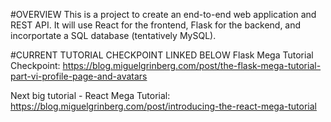 #OVERVIEW
This is a project to create an end-to-end web application and REST API. It will use React for the frontend, Flask for the backend, and incorportate a SQL database (tentatively MySQL).

#CURRENT TUTORIAL CHECKPOINT LINKED BELOW
Flask Mega Tutorial Checkpoint: https://blog.miguelgrinberg.com/post/the-flask-mega-tutorial-part-vi-profile-page-and-avatars

Next big tutorial - React Mega Tutorial: https://blog.miguelgrinberg.com/post/introducing-the-react-mega-tutorial
